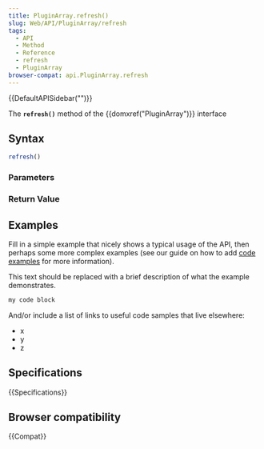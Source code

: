 ```yaml
---
title: PluginArray.refresh()
slug: Web/API/PluginArray/refresh
tags:
  - API
  - Method
  - Reference
  - refresh
  - PluginArray
browser-compat: api.PluginArray.refresh
---
```

{{DefaultAPISidebar("")}}

The **`refresh()`** method of the {{domxref("PluginArray")}} interface 

## Syntax

```js
refresh()
```

### Parameters



### Return Value



## Examples

Fill in a simple example that nicely shows a typical usage of the API, then perhaps some more complex examples (see our guide on how to add [code examples](/en-US/docs/MDN/Contribute/Structures/Code_examples) for more information).

This text should be replaced with a brief description of what the example demonstrates.

```js
my code block
```

And/or include a list of links to useful code samples that live elsewhere:

*   x
*   y
*   z

## Specifications

{{Specifications}}

## Browser compatibility

{{Compat}}

